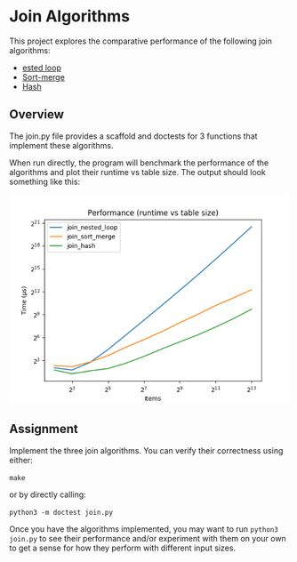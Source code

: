 Join Algorithms
===============

This project explores the comparative performance of the following join algorithms:

- [ested loop](https://en.wikipedia.org/wiki/Nested_loop_join)
- [Sort-merge](https://en.wikipedia.org/wiki/Sort-merge_join)
- [Hash](https://en.wikipedia.org/wiki/Hash_join)

Overview
--------

The join.py file provides a scaffold and doctests for 3 functions that implement these algorithms.

When run directly, the program will benchmark the performance of the algorithms and plot their runtime vs table size. The output should look something like this:

![Runtime performance](performance.png)

Assignment
----------

Implement the three join algorithms. You can verify their correctness using either:

`make`

or by directly calling:

`python3 -m doctest join.py`

Once you have the algorithms implemented, you may want to run `python3 join.py` to see their performance and/or experiment with them on your own to get a sense for how they perform with different input sizes.
